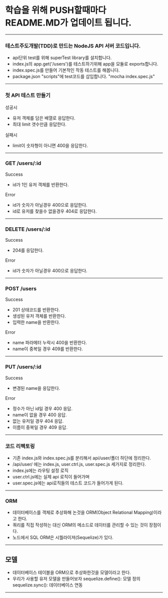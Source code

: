 # 학습을 위해 PUSH할때마다 README.MD가 업데이트 됩니다. 
***


### 테스트주도개발(TDD)로 만드는 NodeJS API 서버 코드입니다.

- api단위 test를 위해 superTest library를 설치합니다.
- index.js의 app.get('/users')를 테스트하기위해 app을 모듈로 exports합니다.
- index.spec.js를 만들어 기본적인 작동 테스트를 해봅니다.
- package.json "scripts"에 test코드를 삽입합니다. 
	"mocha index.spec.js"
---
### 첫 API 테스트 만들기

성공시
- 유저 객체를 담은 배열로 응답한다.
- 최대 limit 갯수만큼 응답한다.

실패시
- limit이 숫자형이 아니면 400을 응답한다.
---

### GET /users/:id

Success
- id가 1인 유저 객체를 반환한다.

Error
- id가 숫자가 아닐경우 400으로 응답한다.
- id로 유저를 찾을수 없을경우 404로 응답한다.
---

### DELETE /users/:id

Success
- 204를 응답한다.

Error
- id가 숫자가 아닐경우 400으로 응답한다.
---

### POST /users

Success
- 201 상태코드를 반환한다.
- 생성된 유저 객체를 반환한다.
- 입력한 name을 반환한다.

Error
- name 파라메터 누락시 400을 반환한다.
- name이 중복일 경우 409를 반환한다.
---

### PUT /users/:id

Success
- 변경된 name을 응답한다.

Error
- 정수가 아닌 id일 경우 400 응답.
- name이 없을 경우 400 응답.
- 없는 유저일 경우 404 응답.
- 이름이 중복일 경우 409 응답.
---

### 코드 리펙토링

- 기존 index.js와 index.spec.js를 분리해서 api/user/폴더 하단에 정리한다.
- /api/user/ 에는 index.js, user.ctrl.js, user.spec.js 세가지로 정리한다.
- index.js에는 라우팅 설정 로직
- user.ctrl.js에는 실제 api 로직이 들어가며
- user.spec.js에는 api로직들의 테스트 코드가 들어가게 된다.

---

### ORM

- 데이터베이스를 객체로 추상화해 논것을 ORM(Object Relational Mapping)이라고 한다.
- 쿼리를 직접 작성하는 대신 ORM의 메소드로 데이터를 관리할 수 있는 것이 장점이다.
- 노드에서 SQL ORM은 시퀄라이져(Sequelize)가 있다.

---

## 모델

- 데이터베이스 테이블을 ORM으로 추상화한것을 모델이라고 한다.
- 우리가 사용할 유저 모델을 만들어보자
	sequelize.define(): 모델 정의
	sequelize.sync(): 데이터베이스 연동

---